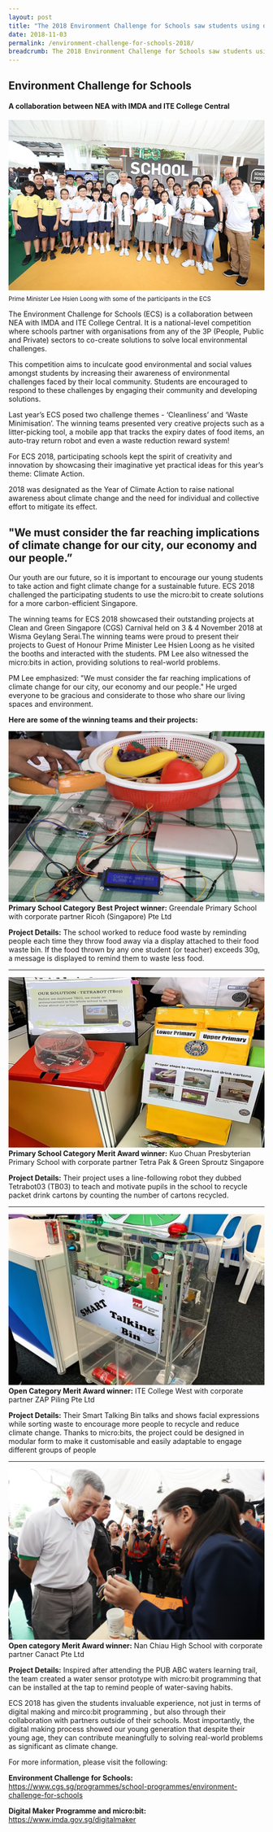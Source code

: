```yaml
---
layout: post
title: "The 2018 Environment Challenge for Schools saw students using digital making technology to solve climate problems of today"
date: 2018-11-03
permalink: /environment-challenge-for-schools-2018/
breadcrumb: The 2018 Environment Challenge for Schools saw students using digital making technology to solve climate problems of today
---
```


## Environment Challenge for Schools
#### A collaboration between NEA with IMDA and ITE College Central

![environment-challenge-for-schools-2018](/images/stories/features/environment-challenge-for-schools-2018/environment-challenge-for-schools-2018-1.jpg)
<sub>Prime Minister Lee Hsien Loong with some of the participants in the ECS</sub>

The Environment Challenge for Schools (ECS) is a collaboration between NEA with IMDA and ITE College Central. It is a national-level competition where schools partner with organisations from any of the 3P (People, Public and Private) sectors to co-create solutions to solve local environmental challenges.

 

This competition aims to inculcate good environmental and social values amongst students by increasing their awareness of environmental challenges faced by their local community.  Students are encouraged to respond to these challenges by engaging their community and developing solutions.

 

Last year’s ECS posed two challenge themes - ‘Cleanliness’ and ‘Waste Minimisation’. The winning teams presented very creative projects such as a litter-picking tool, a mobile app that tracks the expiry dates of food items, an auto-tray return robot and even a waste reduction reward system!

 

For ECS 2018, participating schools kept the spirit of creativity and innovation by showcasing their imaginative yet practical ideas for this year’s theme: Climate Action.

 

2018 was designated as the Year of Climate Action to raise national awareness about climate change and the need for individual and collective effort to mitigate its effect.

 
## "We must consider the far reaching implications of climate change for our city, our economy and our people.”
Our youth are our future, so it is important to encourage our young students to take action and fight climate change for a sustainable future. ECS 2018 challenged the participating students to use the micro:bit to create solutions for a more carbon-efficient Singapore.

 

The winning teams for ECS 2018 showcased their outstanding projects at Clean and Green Singapore (CGS) Carnival held on 3 & 4 November 2018 at Wisma Geylang Serai.The winning teams were proud to present their projects to Guest of Honour Prime Minister Lee Hsien Loong as he visited the booths and interacted with the students. PM Lee also witnessed the micro:bits in action, providing solutions to real-world problems.

 

PM Lee emphasized: "We must consider the far reaching implications of climate change for our city, our economy and our people." He urged everyone to be gracious and considerate to those who share our living spaces and environment.



**Here are some of the winning teams and their projects:**

![environment-challenge-for-schools-2018](/images/stories/features/environment-challenge-for-schools-2018/environment-challenge-for-schools-2018-2.jpg)<br>
**Primary School Category Best Project winner:** Greendale Primary School with corporate partner Ricoh (Singapore) Pte Ltd        

**Project Details:** The school worked to reduce food waste by reminding people each time they throw food away via a display attached to their food waste bin. If the food thrown by any one student (or teacher) exceeds 30g, a message is displayed to remind them to waste less food.

---

![environment-challenge-for-schools-2018](/images/stories/features/environment-challenge-for-schools-2018/environment-challenge-for-schools-2018-3.jpg)<br>
**Primary School Category Merit Award winner:** Kuo Chuan Presbyterian Primary School with corporate partner Tetra Pak & Green Sproutz Singapore                                 

**Project Details:** Their project uses a line-following robot they dubbed Tetrabot03 (TB03) to teach and motivate pupils in the school to recycle packet drink cartons by counting the number of cartons recycled.

---

![environment-challenge-for-schools-2018](/images/stories/features/environment-challenge-for-schools-2018/environment-challenge-for-schools-2018-4.jpg)<br>
**Open Category Merit Award winner:** ITE College West with corporate partner ZAP Piling Pte Ltd    

**Project Details:** Their Smart Talking Bin talks and shows facial expressions while sorting waste to encourage more people to recycle and reduce climate change. Thanks to micro:bits, the project could be designed in modular form to make it customisable and easily adaptable to engage different groups of people

---

![environment-challenge-for-schools-2018](/images/stories/features/environment-challenge-for-schools-2018/environment-challenge-for-schools-2018-5.jpg)<br>
**Open category Merit Award winner:** Nan Chiau High School with corporate partner Canact Pte Ltd    

**Project Details:** Inspired after attending the PUB ABC waters learning trail, the team created a water sensor prototype with micro:bit programming that can be installed at the tap to remind people of water-saving habits.



ECS 2018 has given the students invaluable experience, not just in terms of digital making and mirco:bit programming , but also through their collaboration with partners outside of their schools. Most importantly, the digital making process showed our young generation that despite their young age, they can contribute meaningfully to solving real-world problems as significant as climate change.

 

For more information, please visit the following:

 

**Environment Challenge for Schools:**<br>
https://www.cgs.sg/programmes/school-programmes/environment-challenge-for-schools

 

**Digital Maker Programme and micro:bit:**<br> 
https://www.imda.gov.sg/digitalmaker
